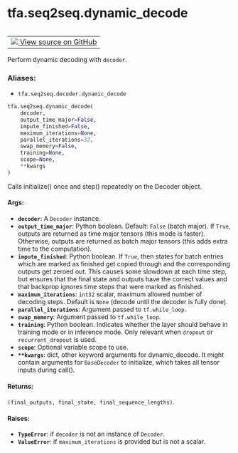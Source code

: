 <div itemscope itemtype="http://developers.google.com/ReferenceObject">
<meta itemprop="name" content="tfa.seq2seq.dynamic_decode" />
<meta itemprop="path" content="Stable" />
</div>

# tfa.seq2seq.dynamic_decode


<table class="tfo-notebook-buttons tfo-api" align="left">

<td>
  <a target="_blank" href="https://github.com/tensorflow/addons/tree/r0.6/tensorflow_addons/seq2seq/decoder.py#L258-L495">
    <img src="https://www.tensorflow.org/images/GitHub-Mark-32px.png" />
    View source on GitHub
  </a>
</td></table>



Perform dynamic decoding with `decoder`.

### Aliases:

* `tfa.seq2seq.decoder.dynamic_decode`


``` python
tfa.seq2seq.dynamic_decode(
    decoder,
    output_time_major=False,
    impute_finished=False,
    maximum_iterations=None,
    parallel_iterations=32,
    swap_memory=False,
    training=None,
    scope=None,
    **kwargs
)
```



<!-- Placeholder for "Used in" -->

Calls initialize() once and step() repeatedly on the Decoder object.

#### Args:


* <b>`decoder`</b>: A `Decoder` instance.
* <b>`output_time_major`</b>: Python boolean.  Default: `False` (batch major). If
  `True`, outputs are returned as time major tensors (this mode is
  faster). Otherwise, outputs are returned as batch major tensors (this
  adds extra time to the computation).
* <b>`impute_finished`</b>: Python boolean.  If `True`, then states for batch
  entries which are marked as finished get copied through and the
  corresponding outputs get zeroed out.  This causes some slowdown at
  each time step, but ensures that the final state and outputs have
  the correct values and that backprop ignores time steps that were
  marked as finished.
* <b>`maximum_iterations`</b>: `int32` scalar, maximum allowed number of decoding
   steps.  Default is `None` (decode until the decoder is fully done).
* <b>`parallel_iterations`</b>: Argument passed to `tf.while_loop`.
* <b>`swap_memory`</b>: Argument passed to `tf.while_loop`.
* <b>`training`</b>: Python boolean. Indicates whether the layer should behave
    in training  mode or in inference mode. Only relevant
    when `dropout` or `recurrent_dropout` is used.
* <b>`scope`</b>: Optional variable scope to use.
* <b>`**kwargs`</b>: dict, other keyword arguments for dynamic_decode. It might
  contain arguments for `BaseDecoder` to initialize, which takes all
  tensor inputs during call().


#### Returns:

`(final_outputs, final_state, final_sequence_lengths)`.



#### Raises:


* <b>`TypeError`</b>: if `decoder` is not an instance of `Decoder`.
* <b>`ValueError`</b>: if `maximum_iterations` is provided but is not a scalar.